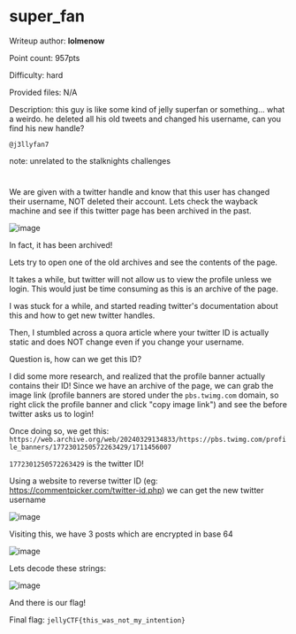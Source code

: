 # super_fan
Writeup author: **lolmenow**

Point count: 957pts

Difficulty: hard

Provided files: N/A

Description: this guy is like some kind of jelly superfan or something... what a weirdo. he deleted all his old tweets and changed his username, can you find his new handle?

`@j3llyfan7`

note: unrelated to the stalknights challenges
# 

We are given with a twitter handle and know that this user has changed their username, NOT deleted their account. Lets check the wayback machine and see if this twitter page has been archived in the past. 

![image](https://github.com/sa1181405/pbchocolate-private-writeups/assets/170969470/d1e65199-a21c-4c69-a1ea-01be83c2ada8)

In fact, it has been archived!

Lets try to open one of the old archives and see the contents of the page.

It takes a while, but twitter will not allow us to view the profile unless we login. This would just be time consuming as this is an archive of the page.

I was stuck for a while, and started reading twitter's documentation about this and how to get new twitter handles.

Then, I stumbled across a quora article where your twitter ID is actually static and does NOT change even if you change your username.

Question is, how can we get this ID?

I did some more research, and realized that the profile banner actually contains their ID! Since we have an archive of the page, we can grab the image link (profile banners are stored under the `pbs.twimg.com` domain, so right click the profile banner and click "copy image link") and see the before twitter asks us to login!

Once doing so, we get this: `https://web.archive.org/web/20240329134833/https://pbs.twimg.com/profile_banners/1772301250572263429/1711456007`

`1772301250572263429` is the twitter ID!

Using a website to reverse twitter ID (eg: https://commentpicker.com/twitter-id.php) we can get the new twitter username

![image](https://github.com/sa1181405/pbchocolate-private-writeups/assets/170969470/f1678b14-3bbb-4ca0-b5db-0bba62de69ef)

Visiting this, we have 3 posts which are encrypted in base 64

![image](https://github.com/sa1181405/pbchocolate-private-writeups/assets/170969470/0e5ca288-3e02-43a4-b65a-2680681d8c4a)

Lets decode these strings:

![image](https://github.com/sa1181405/pbchocolate-private-writeups/assets/170969470/f5b55ff9-61e9-4fbb-b435-f7e7112b8983)

And there is our flag!

Final flag: `jellyCTF{this_was_not_my_intention}`



